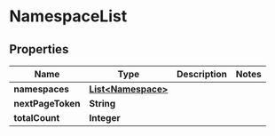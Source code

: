 

# NamespaceList


## Properties

| Name | Type | Description | Notes |
|------------ | ------------- | ------------- | -------------|
|**namespaces** | [**List&lt;Namespace&gt;**](Namespace.md) |  |  |
|**nextPageToken** | **String** |  |  |
|**totalCount** | **Integer** |  |  |



